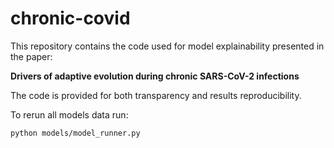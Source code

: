 # chronic-covid

This repository contains the code used for model explainability presented in the paper:

**Drivers of adaptive evolution during chronic SARS-CoV-2 infections**

The code is provided for both transparency and results reproducibility.

To rerun all models data run:  

```
python models/model_runner.py
```

